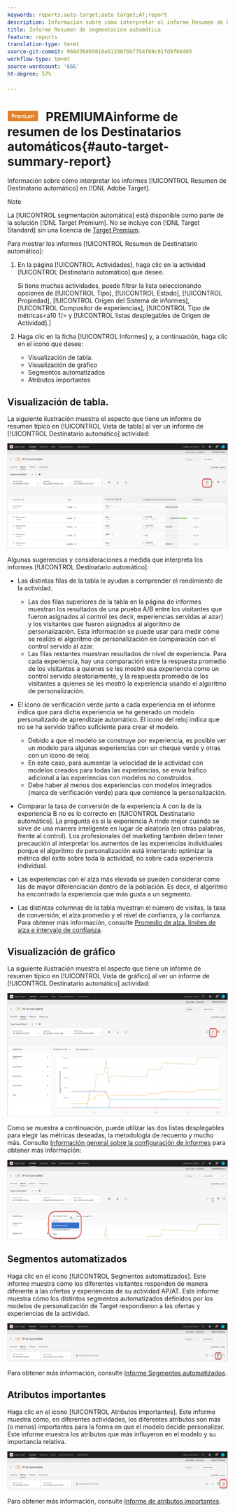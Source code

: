 ```yaml
---
keywords: reports;auto-target;auto target;AT;report
description: Información sobre cómo interpretar el informe Resumen de Destinatario automático en Adobe Target.
title: Informe Resumen de segmentación automática
feature: reports
translation-type: tm+mt
source-git-commit: 968d36d65016e51290f6bf754f69c91fd8f68405
workflow-type: tm+mt
source-wordcount: '666'
ht-degree: 57%

---
```



# ![](/help/assets/premium.png) PREMIUMAinforme de resumen de los Destinatarios automáticos{#auto-target-summary-report}

Información sobre cómo interpretar los informes [!UICONTROL Resumen de Destinatario automático] en [!DNL Adobe Target].

>[!NOTE]
>
>La [!UICONTROL segmentación automática] está disponible como parte de la solución [!DNL Target Premium]. No se incluye con [!DNL Target Standard] sin una licencia de [Target Premium](/help/c-intro/intro.md#premium).

Para mostrar los informes [!UICONTROL Resumen de Destinatario automático]:

1. En la página [!UICONTROL Actividades], haga clic en la actividad [!UICONTROL Destinatario automático] que desee.

   Si tiene muchas actividades, puede filtrar la lista seleccionando opciones de [!UICONTROL Tipo], [!UICONTROL Estado], [!UICONTROL Propiedad], [!UICONTROL Origen del Sistema de informes], [!UICONTROL Compositor de experiencias], [!UICONTROL Tipo de métricas&lt;a10 1/> y [!UICONTROL listas desplegables de Origen de Actividad].]

1. Haga clic en la ficha [!UICONTROL Informes] y, a continuación, haga clic en el icono que desee:

   * Visualización de tabla. 
   * Visualización de gráfico
   * Segmentos automatizados
   * Atributos importantes

## Visualización de tabla. 

La siguiente ilustración muestra el aspecto que tiene un informe de resumen típico en [!UICONTROL Vista de tabla] al ver un informe de [!UICONTROL Destinatario automático] actividad:

![Informe de vista de tabla de Destinatario automático](/help/c-reports/assets/at-table-view.png)

Algunas sugerencias y consideraciones a medida que interpreta los informes [!UICONTROL Destinatario automático]:

* Las distintas filas de la tabla le ayudan a comprender el rendimiento de la actividad.

   * Las dos filas superiores de la tabla en la página de informes muestran los resultados de una prueba A/B entre los visitantes que fueron asignados al control (es decir, experiencias servidas al azar) y los visitantes que fueron asignados al algoritmo de personalización. Esta información se puede usar para medir cómo se realizó el algoritmo de personalización en comparación con el control servido al azar.
   * Las filas restantes muestran resultados de nivel de experiencia. Para cada experiencia, hay una comparación entre la respuesta promedio de los visitantes a quienes se les mostró esa experiencia como un control servido aleatoriamente, y la respuesta promedio de los visitantes a quienes se les mostró la experiencia usando el algoritmo de personalización.

* El icono de verificación verde junto a cada experiencia en el informe indica que para dicha experiencia se ha generado un modelo personalizado de aprendizaje automático. El icono del reloj indica que no se ha servido tráfico suficiente para crear el modelo.

   * Debido a que el modelo se construye por experiencia, es posible ver un modelo para algunas experiencias con un cheque verde y otras con un icono de reloj.
   * En este caso, para aumentar la velocidad de la actividad con modelos creados para todas las experiencias, se envía tráfico adicional a las experiencias con modelos no construidos.
   * Debe haber al menos dos experiencias con modelos integrados (marca de verificación verde) para que comience la personalización.

* Comparar la tasa de conversión de la experiencia A con la de la experiencia B no es lo correcto en [!UICONTROL Destinatario automático]. La pregunta es si la experiencia A rinde mejor cuando se sirve de una manera inteligente en lugar de aleatoria (en otras palabras, frente al control). Los profesionales del marketing también deben tener precaución al interpretar los aumentos de las experiencias individuales porque el algoritmo de personalización está intentando optimizar la métrica del éxito sobre toda la actividad, no sobre cada experiencia individual.
* Las experiencias con el alza más elevada se pueden considerar como las de mayor diferenciación dentro de la población. Es decir, el algoritmo ha encontrado la experiencia que más gusta a un segmento.
* Las distintas columnas de la tabla muestran el número de visitas, la tasa de conversión, el alza promedio y el nivel de confianza, y la confianza. Para obtener más información, consulte [Promedio de alza, límites de alza e intervalo de confianza](/help/c-reports/c-report-settings/average-lift-bounds-and-confidence-interval.md).

## Visualización de gráfico

La siguiente ilustración muestra el aspecto que tiene un informe de resumen típico en [!UICONTROL Vista de gráfico] al ver un informe de [!UICONTROL Destinatario automático] actividad:

![Informe de vista de gráficos de Destinatario automático](/help/c-reports/assets/at-graph-view.png)

Como se muestra a continuación, puede utilizar las dos listas desplegables para elegir las métricas deseadas, la metodología de recuento y mucho más. Consulte [Información general sobre la configuración de informes](/help/c-reports/c-report-settings/report-settings.md) para obtener más información:

![Informe de vista de gráficos de Destinatario automático](/help/c-reports/assets/at-graph-view-2.png)

## Segmentos automatizados

Haga clic en el icono [!UICONTROL Segmentos automatizados]. Este informe muestra cómo los diferentes visitantes responden de manera diferente a las ofertas y experiencias de su actividad AP/AT. Este informe muestra cómo los distintos segmentos automatizados definidos por los modelos de personalización de Target respondieron a las ofertas y experiencias de la actividad.

![Icono de segmentos automatizados](/help/c-reports/assets/icon-automated-sements.png)

Para obtener más información, consulte [Informe Segmentos automatizados](/help/c-reports/c-personalization-insights-reports/automated-segments-report.md).

## Atributos importantes

Haga clic en el icono [!UICONTROL Atributos importantes]. Este informe muestra cómo, en diferentes actividades, los diferentes atributos son más (o menos) importantes para la forma en que el modelo decide personalizar. Este informe muestra los atributos que más influyeron en el modelo y su importancia relativa.

![Icono de atributos importantes](/help/c-reports/assets/icon-important-attributes.png)

Para obtener más información, consulte [Informe de atributos importantes](/help/c-reports/c-personalization-insights-reports/important-attributes-report.md).
